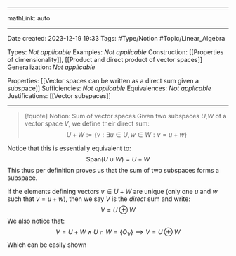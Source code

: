 
---

mathLink: auto

---
Date created: 2023-12-19 19:33
Tags: #Type/Notion #Topic/Linear_Algebra 

Types: _Not applicable_
Examples: _Not applicable_
Construction: [[Properties of dimensionality]], [[Product and direct product of vector spaces]]
Generalization: _Not applicable_

Properties: [[Vector spaces can be written as a direct sum given a subspace]]
Sufficiencies: _Not applicable_
Equivalences: _Not applicable_
Justifications: [[Vector subspaces]]

---  


> [!quote] Notion: Sum of vector spaces
> Given two subspaces $U$,$W$ of a vector space $V$, we define their direct sum: $$U+W:=\{ v:\exists u\in U, w\in W: v=u+w \}$$

Notice that this is essentially equivalent to: $$\text{Span}(U\cup W)=U+W$$This thus per definition proves us that the sum of two subspaces forms a subspace.

If the elements defining vectors $v\in U+W$ are unique (only one $u$ and $w$ such that $v=u+w$), then we say $V$ is the *direct* sum and write: $$V= U\oplus W$$ We also notice that:$$V=U+W \land U\cap W=\{ O_{V} \} \implies V=U \oplus W$$ Which can be easily shown